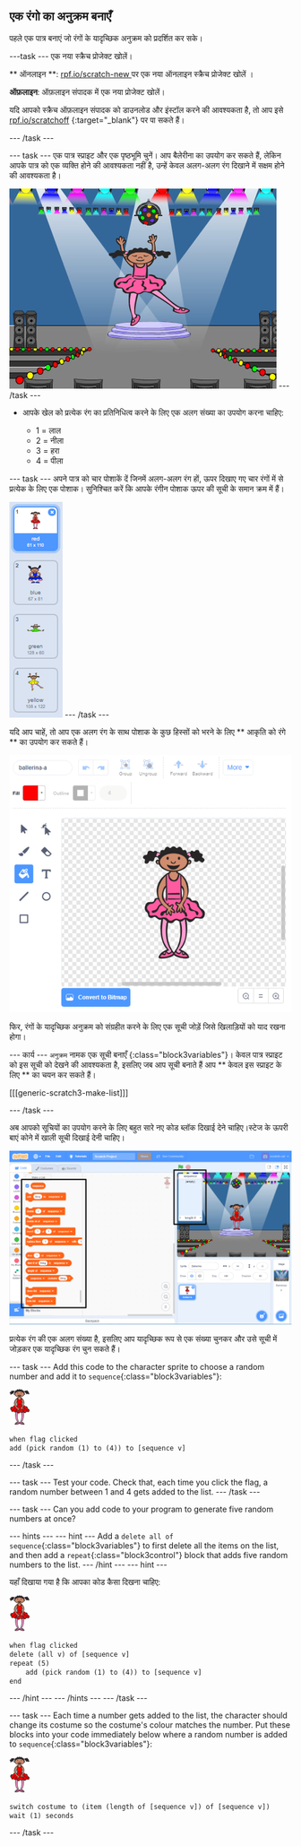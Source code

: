## एक रंगो का अनुक्रम बनाएँ

पहले एक पात्र बनाएं जो रंगों के यादृच्छिक अनुक्रम को प्रदर्शित कर सके।

\---task \--- एक नया स्क्रैच प्रोजेक्ट खोलें।

** ऑनलाइन **: [ rpf.io/scratch-new ](https://rpf.io/scratchon) पर एक नया ऑनलाइन स्क्रैच प्रोजेक्ट खोलें ।

**ऑफ़लाइन**: ऑफ़लाइन संपादक में एक नया प्रोजेक्ट खोलें।

यदि आपको स्क्रैच ऑफ़लाइन संपादक को डाउनलोड और इंस्टॉल करने की आवश्यकता है, तो आप इसे [rpf.io/scratchoff](https://rpf.io/scratchoff) {:target="_blank"} पर पा सकते हैं।

\--- /task \---

\--- task \--- एक पात्र स्प्राइट और एक पृष्ठभूमि चुनें। आप बैलेरीना का उपयोग कर सकते हैं, लेकिन आपके पात्र को एक व्यक्ति होने की आवश्यकता नहीं है, उन्हें केवल अलग-अलग रंग दिखाने में सक्षम होने की आवश्यकता है।

![स्क्रीनशॉट](images/colour-sprite.png) \--- /task \---

+ आपके खेल को प्रत्येक रंग का प्रतिनिधित्व करने के लिए एक अलग संख्या का उपयोग करना चाहिए:
    
    + 1 = लाल
    + 2 = नीला
    + 3 = हरा
    + 4 = पीला

\--- task \--- अपने पात्र को चार पोशाकें दें जिनमें अलग-अलग रंग हों, ऊपर दिखाए गए चार रंगों में से प्रत्येक के लिए एक पोशाक। सुनिश्चित करें कि आपके रंगीन पोशाक ऊपर की सूची के समान क्रम में हैं।

![स्क्रीनशॉट](images/colour-costume.png) \--- /task \---

यदि आप चाहें, तो आप एक अलग रंग के साथ पोशाक के कुछ हिस्सों को भरने के लिए ** आकृति को रंगे ** का उपयोग कर सकते हैं।

![color-a-shape](images/color-a-shape.png)

फिर, रंगों के यादृच्छिक अनुक्रम को संग्रहीत करने के लिए एक सूची जोड़ें जिसे खिलाड़ियों को याद रखना होगा।

\--- कार्य \--- ` अनुक्रम ` नामक एक सूची बनाएँ {:class="block3variables"}। केवल पात्र स्प्राइट को इस सूची को देखने की आवश्यकता है, इसलिए जब आप सूची बनाते हैं आप ** केवल इस स्प्राइट के लिए ** का चयन कर सकते हैं।

[[[generic-scratch3-make-list]]]

\--- /task \---

अब आपको सूचियों का उपयोग करने के लिए बहुत सारे नए कोड ब्लॉक दिखाई देने चाहिए।स्टेज के ऊपरी बाएं कोने में खाली सूची दिखाई देनी चाहिए।

![स्क्रीनशॉट](images/colour-list-blocks-annotated.png)

प्रत्येक रंग की एक अलग संख्या है, इसलिए आप यादृच्छिक रूप से एक संख्या चुनकर और उसे सूची में जोड़कर एक यादृच्छिक रंग चुन सकते हैं।

\--- task \--- Add this code to the character sprite to choose a random number and add it to `sequence`{:class="block3variables"}:

![ballerina](images/ballerina.png)

```blocks3
when flag clicked
add (pick random (1) to (4)) to [sequence v]
```

\--- /task \---

\--- task \--- Test your code. Check that, each time you click the flag, a random number between 1 and 4 gets added to the list. \--- /task \---

\--- task \--- Can you add code to your program to generate five random numbers at once?

\--- hints \--- \--- hint \--- Add a `delete all of sequence`{:class="block3variables"} to first delete all the items on the list, and then add a `repeat`{:class="block3control"} block that adds five random numbers to the list. \--- /hint \--- \--- hint \---

यहाँ दिखाया गया है कि आपका कोड कैसा दिखना चाहिए:

![ballerina](images/ballerina.png)

```blocks3
when flag clicked
delete (all v) of [sequence v]
repeat (5)
    add (pick random (1) to (4)) to [sequence v]
end
```

\--- /hint \--- \--- /hints \--- \--- /task \---

\--- task \--- Each time a number gets added to the list, the character should change its costume so the costume's colour matches the number. Put these blocks into your code immediately below where a random number is added to `sequence`{:class="block3variables"}:

![ballerina](images/ballerina.png)

```blocks3
switch costume to (item (length of [sequence v]) of [sequence v])
wait (1) seconds
```

\--- /task \---